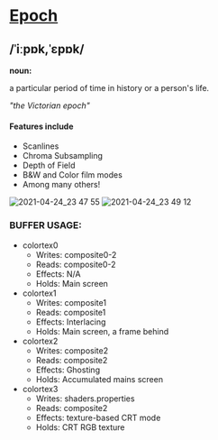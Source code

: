 # [Epoch](https://www.google.com/search?q=define+epoch)
## /ˈiːpɒk,ˈɛpɒk/
**noun:**

a particular period of time in history or a person's life.
	
*"the Victorian epoch"*

#### Features include
- Scanlines
- Chroma Subsampling
- Depth of Field
- B&W and Color film modes
- Among many others!

![2021-04-24_23 47 55](https://user-images.githubusercontent.com/22845656/115974876-db9a6a80-a557-11eb-8b29-b5a40c35a700.png)
![2021-04-24_23 49 12](https://user-images.githubusercontent.com/22845656/115974863-c7566d80-a557-11eb-8d0f-ed69ce0e9405.png)

### BUFFER USAGE:
- colortex0
    - Writes: composite0-2
    - Reads: composite0-2
    - Effects: N/A
    - Holds: Main screen
- colortex1
    - Writes: composite1
    - Reads: composite1
    - Effects: Interlacing
    - Holds: Main screen, a frame behind
- colortex2
    - Writes: composite2
    - Reads: composite2
    - Effects: Ghosting
    - Holds: Accumulated mains screen
- colortex3
    - Writes: shaders.properties
    - Reads: composite2
    - Effects: texture-based CRT mode
    - Holds: CRT RGB texture
